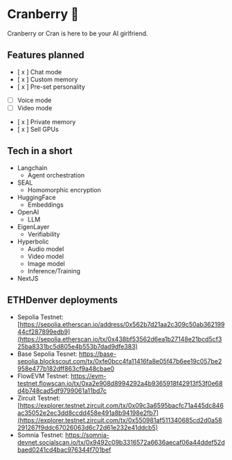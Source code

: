 # Cranberry 🔴

Cranberry or Cran is here to be your AI girlfriend.

## Features planned

- [ x ] Chat mode
- [ x ] Custom memory
- [ x ] Pre-set personality
- [ ] Voice mode
- [ ] Video mode
- [ x ] Private memory
- [ x ] Sell GPUs

## Tech in a short

- Langchain
    - Agent orchestration 
- SEAL
    - Homomorphic encryption
- HuggingFace
    - Embeddings
- OpenAI
    - LLM
- EigenLayer
    - Verifiability 
- Hyperbolic
    - Audio model
    - Video model
    - Image model
    - Inference/Training
- NextJS

## ETHDenver deployments

- Sepolia Testnet: [https://sepolia.etherscan.io/address/0x562b7d21aa2c309c50ab36219944cf287899edb9](https://sepolia.etherscan.io/tx/0x438bf53562d6ea1b27148e21bcd5cf325ba8331bc5d805e4b553b7dad9dfe383)
- Base Sepolia Tesnet: https://base-sepolia.blockscout.com/tx/0xfe0bcc4fa11416fa8e05f47b6ee19c057be2958e477b182dff863cf9a48cbae0
- FlowEVM Testnet: https://evm-testnet.flowscan.io/tx/0xa2e908d8994292a4b9365918f42913f53f0e68d4b748cad5df9799061a11bd7c
- Zircuit Testnet: [https://explorer.testnet.zircuit.com/tx/0x09c3a6595bacfc71a445dc846ac35052e2ec3dd8ccdd458e491a8b94198e2fb7](https://explorer.testnet.zircuit.com/tx/0x550981af511340685cd2d0a58291267f9ddc67026063d6c72d61e232e41ddcb5)
- Somnia Testnet: https://somnia-devnet.socialscan.io/tx/0x9492c09b3316572a6636aecaf06a44ddef52dbaed0241cd4bac976344f701bef
